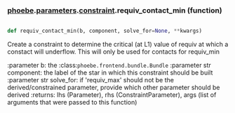 ### [phoebe](phoebe.md).[parameters](phoebe.parameters.md).[constraint](phoebe.parameters.constraint.md).requiv_contact_min (function)


```py

def requiv_contact_min(b, component, solve_for=None, **kwargs)

```



Create a constraint to determine the critical (at L1) value of
requiv at which a constact will underflow.  This will only be used
for contacts for requiv_min

:parameter b: the :class:`phoebe.frontend.bundle.Bundle`
:parameter str component: the label of the star in which this
    constraint should be built
:parameter str solve_for:  if 'requiv_max' should not be the derived/constrained
    parameter, provide which other parameter should be derived
:returns: lhs (Parameter), rhs (ConstraintParameter), args (list of arguments
    that were passed to this function)

